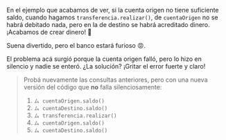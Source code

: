 En el ejemplo que acabamos de ver, si la cuenta origen no tiene suficiente saldo, cuando hagamos `transferencia.realizar()`, de `cuentaOrigen` no se habrá debitado nada, pero en la de destino se habrá acreditado dinero. ¡Acabamos de crear dinero! :money_with_wings:

Suena divertido, pero el banco estará furioso :rage:.

El problema acá surgió porque la cuenta origen falló, pero lo hizo en silencio y nadie se enteró. ¿La solución? ¡Gritar el error fuerte y claro!

> Probá nuevamente las consultas anteriores, pero con una nueva versión del código que **no** falla silenciosamente:
> 
> 1. `ム cuentaOrigen.saldo()`
> 1. `ム cuentaDestino.saldo()`
> 1. `ム transferencia.realizar()`
> 1. `ム cuentaOrigen.saldo()`
> 1. `ム cuentaDestino.saldo()`

